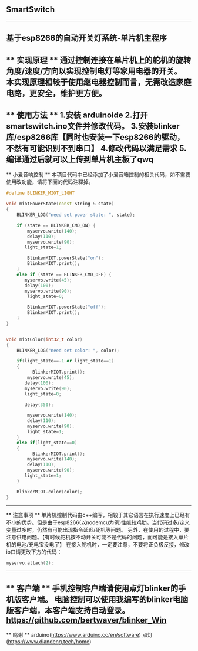 ## SmartSwitch
-----------------------
基于esp8266的自动开关灯系统-单片机主程序
-----------------------
** 实现原理 **
通过控制连接在单片机上的舵机的旋转角度/速度/方向以实现控制电灯等家用电器的开关。
本实现原理相较于使用继电器控制而言，无需改造家庭电路，更安全，维护更方便。
-----------------------
** 使用方法 **
1.安装 arduinoide
2.打开smartswitch.ino文件并修改代码。
3.安装blinker库/esp8266库【同时也安装一下esp8266的驱动，不然有可能识别不到串口】
4.修改代码以满足需求
5.编译通过后就可以上传到单片机主板了qwq
-----------------------
** 小爱音响控制 **
本项目代码中已经添加了小爱音箱控制的相关代码，如不需要使用改功能，请将下面的代码注释掉。
```cpp
#define BLINKER_MIOT_LIGHT
```
```cpp
void miotPowerState(const String & state)
{
    BLINKER_LOG("need set power state: ", state);

    if (state == BLINKER_CMD_ON) {
        myservo.write(140);
        delay(110);
        myservo.write(90);
       light_state=1;

        BlinkerMIOT.powerState("on");
        BlinkerMIOT.print();
    }
    else if (state == BLINKER_CMD_OFF) {
       myservo.write(45);
       delay(100);
       myservo.write(90);
        light_state=0;

        BlinkerMIOT.powerState("off");
        BlinkerMIOT.print();
    }
}


void miotColor(int32_t color)
{
    BLINKER_LOG("need set color: ", color);

    if(light_state==-1 or light_state==1)
    {
          BlinkerMIOT.print();
        myservo.write(45);
       delay(100);
       myservo.write(90);
       light_state=0;

       delay(350);

        myservo.write(140);
        delay(110);
        myservo.write(90);
        light_state=1;
    }
    else if(light_state==0)
    {
          BlinkerMIOT.print();
        myservo.write(140);
        delay(110);
        myservo.write(90);
       light_state=1;
    }

    BlinkerMIOT.color(color);
}
```
-----------------------
** 注意事项 **
单片机控制代码由c++编写，相较于其它语言在执行速度上已经有不小的优势。但是由于esp8266(以nodemcu为例)性能较鸡肋。当代码过多/定义变量过多时，仍然有可能出现指令延迟/死机等问题。
另外，在使用的过程中，要注意供电问题。【有时候舵机按不动开关可能不是代码的问题，而可能是接入单片机的电池/充电宝没电了】
在接入舵机时，一定要注意，不要将正负极反接，修改io口请更改下方的代码：
```cpp
myservo.attach(2);
```
-----------------------
** 客户端 **
手机控制客户端请使用点灯blinker的手机版客户端。
电脑控制可以使用我编写的blinker电脑版客户端，本客户端支持自动登录。
https://github.com/bertwaver/blinker_Win
-----------------------
** 鸣谢 **
arduino(https://www.arduino.cc/en/software)
点灯(https://www.diandeng.tech/home)

